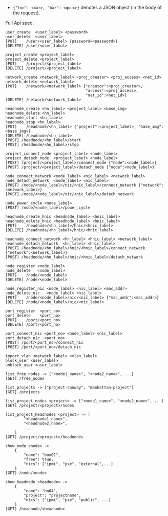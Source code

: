 
* `{"foo": <bar>, "baz": <quux>}` denotes a JSON object (in the body of 
  the request).

Full Api spec:

    user_create  <user_label> <password>
    user_delete  <user_label>
    [PUT]    /user/<user_label> {password=<password>}
    [DELETE] /user/<user_label>

    project_create <project_label>
    project_delete <project_label>
    [PUT]    /project/<project_label>
    [DELETE] /project/<project_label>

    network_create <network_label> <proj_creator> <proj_access> <net_id>
    network_delete <network_label>
    [PUT]    /network/<network_label> {"creator":<proj_creator>,
                                       "access":<proj_access>,
                                       "net_id":<net_id>}
    [DELETE] /network/<network_label>

    headnode_create <hn_label> <project_label> <base_img>
    headnode_delete <hn_label>
    headnode_start <hn_label>
    headnode_stop <hn_label>
    [PUT]    /headnode/<hn_label> {"project":<project_label>, "base_img":<base_img>}
    [DELETE] /headnode/<hn_label>
    [POST] /headnode/<hn_label>/start
    [POST] /headnode/<hn_label>/stop

    project_connect_node <project_label> <node_label>
    project_detach_node  <project_label> <node_label>
    [POST] /project/<project_label>/connect_node {"node":<node_label>}
    [POST] /project/<project_label>/detach_node {"node":<node_label>}

    node_connect_network <node_label> <nic_label> <network_label>
    node_detach_network  <node_label> <nic_label>
    [POST] /node/<node_label>/nic/<nic_label>/connect_network {"network":<network_label>}
    [POST] /node/<node_label>/nic/<nic_label>/detach_network

    node_power_cycle <node_label>
    [POST] /node/<node_label>/power_cycle

    headnode_create_hnic <headnode_label> <hnic_label>
    headnode_delete_hnic <headnode_label> <hnic_label>
    [PUT]    /headnode/<hn_label>/hnic/<hnic_label>
    [DELETE] /headnode/<hn_label>/hnic/<hnic_label>

    headnode_connect_network <hn_label> <hnic_label> <network_label>
    headnode_detach_network  <hn_label> <hnic_label>
    [POST] /headnode/<hn_label>/hnic/<hnic_label>/connect_network {"network":<network_label>}
    [POST] /headnode/<hn_label>/hnic/<hnic_label>/detach_network

    node_register <node_label>
    node_delete   <node_label>
    [PUT]    /node/<node_label>
    [DELETE] /node/<node_label>

    node_register_nic <node_label> <nic_label> <mac_addr>
    node_delete_nic   <node_label> <nic_label>
    [PUT]    /node/<node_label>/nic/<nic_label> {"mac_addr":<mac_addr>}
    [DELETE] /node/<node_label>/nic/<nic_label>

    port_register  <port_no>
    port_delete    <port_no>
    [PUT]    /port/<port_no>
    [DELETE] /port/<port_no>

    port_connect_nic <port_no> <node_label> <nic_label>
    port_detach_nic  <port_no>
    [POST] /port/<port_no>/connect_nic
    [POST] /port/<port_no>/detach_nic

    import_vlan <network_label> <vlan_label>
    block_user <user_label>
    unblock_user <user_label>

    list_free_nodes -> ["<node1_name>", "<node2_name>", ...]
    [GET] /free_nodes

    list_projects -> ["project-runway", "manhattan-project"]
    [GET] /projects

    list_project_nodes <project> -> ["<node1_name>", "<node2_name>", ...]
    [GET] /project/<project>/nodes

    list_project_headnodes <project> -> [
            "<headnode1_name>",
            "<headnode2_name>",
            ...
        ]
    [GET] /project/<project>/headnodes

    show_node <node> ->
        {
            "name": "box02",
            "free": true,
            "nics": ["ipmi", "pxe", "external",...]
        }
    [GET] /node/<node>

    show_headnode <headnode> ->
        {
            "name": "hn04",
            "project": "projectname",
            "nics": ["ipmi", "pxe", "public", ...]
        }
    [GET] /headnode/<headnode>
